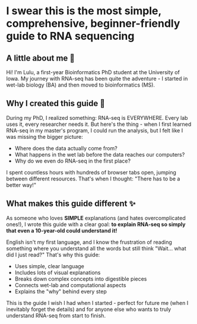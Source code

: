 # I swear this is the most simple, comprehensive, beginner-friendly guide to RNA sequencing
## A little about me 👋
Hi! I'm Lulu, a first-year Bioinformatics PhD student at the University of Iowa. My journey with RNA-seq has been quite the adventure - I started in wet-lab biology (BA) and then moved to bioinformatics (MS).

## Why I created this guide 🤔
During my PhD, I realized something: RNA-seq is EVERYWHERE. Every lab uses it, every researcher needs it. But here's the thing - when I first learned RNA-seq in my master's program, I could run the analysis, but I felt like I was missing the bigger picture:

- Where does the data actually come from?
- What happens in the wet lab before the data reaches our computers?
- Why do we even do RNA-seq in the first place?

I spent countless hours with hundreds of browser tabs open, jumping between different resources. That's when I thought: "There has to be a better way!"

## What makes this guide different ✨
As someone who loves **SIMPLE** explanations (and hates overcomplicated ones!), I wrote this guide with a clear goal: **to explain RNA-seq so simply that even a 10-year-old could understand it!**

English isn't my first language, and I know the frustration of reading something where you understand all the words but still think "Wait... what did I just read?" That's why this guide:

- Uses simple, clear language
- Includes lots of visual explanations
- Breaks down complex concepts into digestible pieces
- Connects wet-lab and computational aspects
- Explains the "why" behind every step

This is the guide I wish I had when I started - perfect for future me (when I inevitably forget the details) and for anyone else who wants to truly understand RNA-seq from start to finish.
